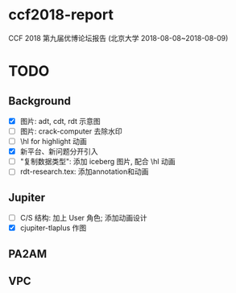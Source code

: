 # ccf2018-report
CCF 2018 第九届优博论坛报告 (北京大学 2018-08-08~2018-08-09)

# TODO

## Background
- [x] 图片: adt, cdt, rdt 示意图
- [ ] 图片: crack-computer 去除水印
- [ ] \hl for highlight 动画
- [x] 新平台、新问题分开引入
- [ ] "复制数据类型": 添加 iceberg 图片, 配合 \hl 动画
- [ ] rdt-research.tex: 添加annotation和动画

## Jupiter
- [ ] C/S 结构: 加上 User 角色; 添加动画设计
- [x] cjupiter-tlaplus 作图

## PA2AM

## VPC
